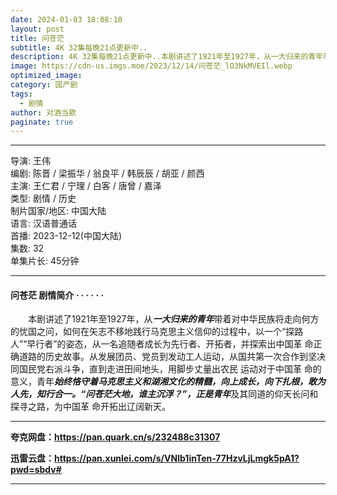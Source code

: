 ```yaml
---
date: 2024-01-03 18:08:10
layout: post
title: 问苍茫
subtitle: 4K 32集每晚21点更新中..
description: 4K 32集每晚21点更新中..本剧讲述了1921年至1927年，从一大归来的青年带着对中华民族将走向何方的忧国之问，如何在矢志不移地践行马克思主义信仰的过程中，以一个“探路人”“早行者”的姿态，从一名追随者成长为先行者、开拓者，并探索出中国革 命正确道路的历史故事...
image: https://cdn-us.imgs.moe/2023/12/14/问苍茫_lO3NkMVEIl.webp
optimized_image: 
category: 国产剧
tags:
  - 剧情
author: 对酒当歌
paginate: true
---
```


---

导演: 王伟  
编剧: 陈晋 / 梁振华 / 翁良平 / 韩辰辰 / 胡亚 / 颜西  
主演: 王仁君 / 宁理 / 白客 / 唐曾 / 嘉泽  
类型: 剧情 / 历史  
制片国家/地区: 中国大陆  
语言: 汉语普通话  
首播: 2023-12-12(中国大陆)  
集数: 32  
单集片长: 45分钟  

---

#### 问苍茫 剧情简介 · · · · · ·

　　本剧讲述了1921年至1927年，从***一大归来的青年***带着对中华民族将走向何方的忧国之问，如何在矢志不移地践行马克思主义信仰的过程中，以一个“探路人”“早行者”的姿态，从一名追随者成长为先行者、开拓者，并探索出中国革 命正确道路的历史故事。从发展团员、党员到发动工人运动，从国共第一次合作到坚决同国民党右派斗争，直到走进田间地头，用脚步丈量出农民 运动对于中国革 命的意义，青年***始终恪守着马克思主义和湖湘文化的精髓，向上成长，向下扎根，敢为人先，知行合一。“问苍茫大地，谁主沉浮？”，正是青年***及其同道的仰天长问和探寻之路，为中国革 命开拓出辽阔新天。

---

**夸克网盘：<https://pan.quark.cn/s/232488c31307>**

**迅雷云盘：<https://pan.xunlei.com/s/VNlb1inTen-77HzvLjLmgk5pA1?pwd=sbdv#>**

---
